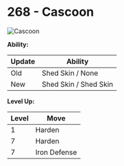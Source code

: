 # 268 - Cascoon
![][268]

**Ability:**

Update | Ability
---    | ---
Old    | Shed Skin / None
New    | Shed Skin / Shed Skin

**Level Up:**

Level | Move
---   | ---
  1   | Harden
  7   | Harden
  7   | Iron Defense



[268]: https://raw.githubusercontent.com/PokeAPI/sprites/master/sprites/pokemon/268.png "Cascoon"
